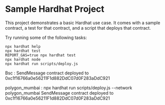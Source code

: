 # Sample Hardhat Project

This project demonstrates a basic Hardhat use case. It comes with a sample contract, a test for that contract, and a script that deploys that contract.

Try running some of the following tasks:

```shell
npx hardhat help
npx hardhat test
REPORT_GAS=true npx hardhat test
npx hardhat node
npx hardhat run scripts/deploy.js
```

Bsc : SendMessage contract deployed to 0xc1f16766a0e56211F1d882DdC07d0F283aDdC921

polygon_mumbai : npx hardhat run scripts/deploy.js --network polygon_mumbai
SendMessage contract deployed to 0xc1f16766a0e56211F1d882DdC07d0F283aDdC921
